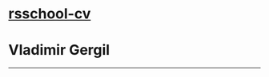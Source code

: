 [rsschool-cv](https://gergVlad.github.io/rsschool-cv/)
=============================
# Vladimir Gergil
***


